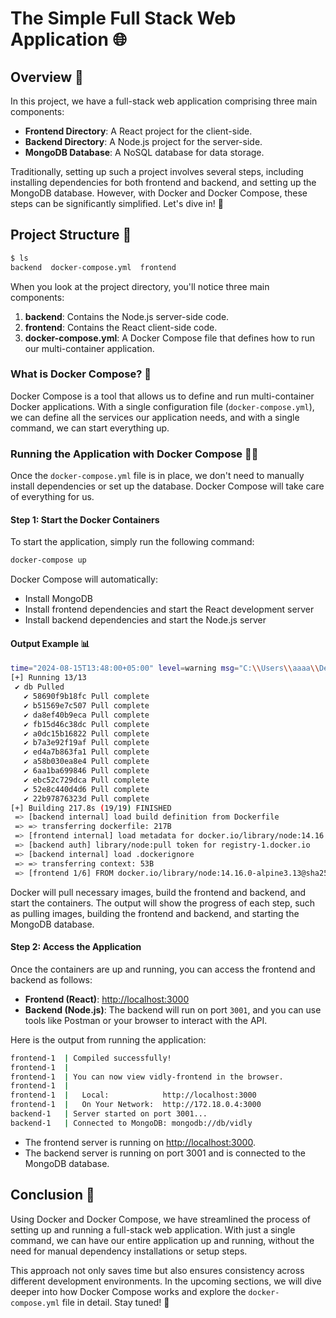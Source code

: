 # The Simple Full Stack Web Application 🌐

## Overview 📝

In this project, we have a full-stack web application comprising three main components:

- **Frontend Directory**: A React project for the client-side.
- **Backend Directory**: A Node.js project for the server-side.
- **MongoDB Database**: A NoSQL database for data storage.

Traditionally, setting up such a project involves several steps, including installing dependencies for both frontend and backend, and setting up the MongoDB database. However, with Docker and Docker Compose, these steps can be significantly simplified. Let's dive in! 🚀

## Project Structure 📂

```bash
$ ls
backend  docker-compose.yml  frontend
```

When you look at the project directory, you'll notice three main components:

1. **backend**: Contains the Node.js server-side code.
2. **frontend**: Contains the React client-side code.
3. **docker-compose.yml**: A Docker Compose file that defines how to run our multi-container application.

### What is Docker Compose? 🐳

Docker Compose is a tool that allows us to define and run multi-container Docker applications. With a single configuration file (`docker-compose.yml`), we can define all the services our application needs, and with a single command, we can start everything up.

### Running the Application with Docker Compose 🏃‍♂️

Once the `docker-compose.yml` file is in place, we don't need to manually install dependencies or set up the database. Docker Compose will take care of everything for us.

#### Step 1: Start the Docker Containers

To start the application, simply run the following command:

```bash
docker-compose up
```

Docker Compose will automatically:

- Install MongoDB
- Install frontend dependencies and start the React development server
- Install backend dependencies and start the Node.js server

#### Output Example 📊

```bash
time="2024-08-15T13:48:00+05:00" level=warning msg="C:\\Users\\aaaa\\Desktop\\Docker\\05_running_multicontainers_applications\\03_the_simple_web_application\\docker-compose.yml: version is obsolete"
[+] Running 13/13
 ✔ db Pulled                                                                             550.1s 
   ✔ 58690f9b18fc Pull complete                                                          245.8s 
   ✔ b51569e7c507 Pull complete                                                            1.7s 
   ✔ da8ef40b9eca Pull complete                                                            4.4s 
   ✔ fb15d46c38dc Pull complete                                                            3.7s 
   ✔ a0dc15b16822 Pull complete                                                            6.8s 
   ✔ b7a3e92f19af Pull complete                                                           40.6s 
   ✔ ed4a7b863fa1 Pull complete                                                           16.5s 
   ✔ a58b030ea8e4 Pull complete                                                           32.7s 
   ✔ 6aa1ba699846 Pull complete                                                           35.1s 
   ✔ ebc52c729dca Pull complete                                                           37.7s 
   ✔ 52e8c440d4d6 Pull complete                                                          540.8s 
   ✔ 22b97876323d Pull complete                                                           42.9s 
[+] Building 217.8s (19/19) FINISHED                                             docker:default 
 => [backend internal] load build definition from Dockerfile                               0.5s 
 => => transferring dockerfile: 217B                                                       0.1s 
 => [frontend internal] load metadata for docker.io/library/node:14.16.0-alpine3.13       11.3s
 => [backend auth] library/node:pull token for registry-1.docker.io                        0.0s
 => [backend internal] load .dockerignore                                                  0.2s
 => => transferring context: 53B                                                           0.0s 
 => [frontend 1/6] FROM docker.io/library/node:14.16.0-alpine3.13@sha256:2c51dc462a02f15  67.2s
```

Docker will pull necessary images, build the frontend and backend, and start the containers. The output will show the progress of each step, such as pulling images, building the frontend and backend, and starting the MongoDB database.

#### Step 2: Access the Application

Once the containers are up and running, you can access the frontend and backend as follows:

- **Frontend (React)**: [http://localhost:3000](http://localhost:3000)
- **Backend (Node.js)**: The backend will run on port `3001`, and you can use tools like Postman or your browser to interact with the API.

Here is the output from running the application:

```bash
frontend-1  | Compiled successfully!
frontend-1  | 
frontend-1  | You can now view vidly-frontend in the browser.
frontend-1  | 
frontend-1  |   Local:            http://localhost:3000
frontend-1  |   On Your Network:  http://172.18.0.4:3000
backend-1   | Server started on port 3001...
backend-1   | Connected to MongoDB: mongodb://db/vidly
```

- The frontend server is running on [http://localhost:3000](http://localhost:3000).
- The backend server is running on port 3001 and is connected to the MongoDB database.

## Conclusion 🎉

Using Docker and Docker Compose, we have streamlined the process of setting up and running a full-stack web application. With just a single command, we can have our entire application up and running, without the need for manual dependency installations or setup steps.

This approach not only saves time but also ensures consistency across different development environments. In the upcoming sections, we will dive deeper into how Docker Compose works and explore the `docker-compose.yml` file in detail. Stay tuned! 🌟